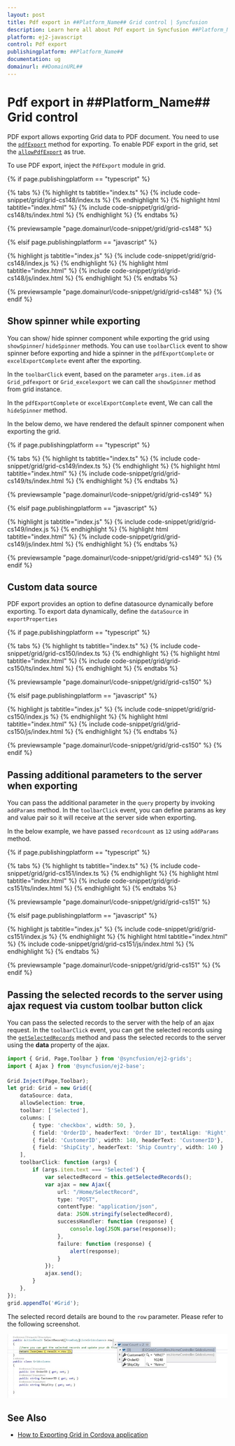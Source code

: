```yaml
---
layout: post
title: Pdf export in ##Platform_Name## Grid control | Syncfusion
description: Learn here all about Pdf export in Syncfusion ##Platform_Name## Grid control of Syncfusion Essential JS 2 and more.
platform: ej2-javascript
control: Pdf export 
publishingplatform: ##Platform_Name##
documentation: ug
domainurl: ##DomainURL##
---
```


# Pdf export in ##Platform_Name## Grid control

PDF export allows exporting Grid data to PDF document. You need to use the [`pdfExport`](../../api/grid/#pdfexport) method for exporting. To enable PDF export in the grid, set the [`allowPdfExport`](../../api/grid/#allowpdfexport) as true.

To use PDF export, inject the `PdfExport` module in grid.

{% if page.publishingplatform == "typescript" %}

 {% tabs %}
{% highlight ts tabtitle="index.ts" %}
{% include code-snippet/grid/grid-cs148/index.ts %}
{% endhighlight %}
{% highlight html tabtitle="index.html" %}
{% include code-snippet/grid/grid-cs148/ts/index.html %}
{% endhighlight %}
{% endtabs %}
        
{% previewsample "page.domainurl/code-snippet/grid/grid-cs148" %}

{% elsif page.publishingplatform == "javascript" %}

{% highlight js tabtitle="index.js" %}
{% include code-snippet/grid/grid-cs148/index.js %}
{% endhighlight %}
{% highlight html tabtitle="index.html" %}
{% include code-snippet/grid/grid-cs148/js/index.html %}
{% endhighlight %}
{% endtabs %}

{% previewsample "page.domainurl/code-snippet/grid/grid-cs148" %}
{% endif %}

## Show spinner while exporting

You can show/ hide spinner component while exporting the grid using `showSpinner`/ `hideSpinner` methods. You can use `toolbarClick` event to show spinner before exporting and hide a spinner in the `pdfExportComplete` or `excelExportComplete` event after the exporting.

In the `toolbarClick` event, based on the parameter `args.item.id` as `Grid_pdfexport` or `Grid_excelexport` we can call the `showSpinner` method from grid instance.

In the `pdfExportComplete` or `excelExportComplete` event, We can call the `hideSpinner` method.

In the below demo, we have rendered the default spinner component when exporting the grid.

{% if page.publishingplatform == "typescript" %}

 {% tabs %}
{% highlight ts tabtitle="index.ts" %}
{% include code-snippet/grid/grid-cs149/index.ts %}
{% endhighlight %}
{% highlight html tabtitle="index.html" %}
{% include code-snippet/grid/grid-cs149/ts/index.html %}
{% endhighlight %}
{% endtabs %}
        
{% previewsample "page.domainurl/code-snippet/grid/grid-cs149" %}

{% elsif page.publishingplatform == "javascript" %}

{% highlight js tabtitle="index.js" %}
{% include code-snippet/grid/grid-cs149/index.js %}
{% endhighlight %}
{% highlight html tabtitle="index.html" %}
{% include code-snippet/grid/grid-cs149/js/index.html %}
{% endhighlight %}
{% endtabs %}

{% previewsample "page.domainurl/code-snippet/grid/grid-cs149" %}
{% endif %}

## Custom data source

PDF export provides an option to define datasource dynamically before exporting. To export data dynamically, define the `dataSource` in `exportProperties`

{% if page.publishingplatform == "typescript" %}

 {% tabs %}
{% highlight ts tabtitle="index.ts" %}
{% include code-snippet/grid/grid-cs150/index.ts %}
{% endhighlight %}
{% highlight html tabtitle="index.html" %}
{% include code-snippet/grid/grid-cs150/ts/index.html %}
{% endhighlight %}
{% endtabs %}
        
{% previewsample "page.domainurl/code-snippet/grid/grid-cs150" %}

{% elsif page.publishingplatform == "javascript" %}

{% highlight js tabtitle="index.js" %}
{% include code-snippet/grid/grid-cs150/index.js %}
{% endhighlight %}
{% highlight html tabtitle="index.html" %}
{% include code-snippet/grid/grid-cs150/js/index.html %}
{% endhighlight %}
{% endtabs %}

{% previewsample "page.domainurl/code-snippet/grid/grid-cs150" %}
{% endif %}

## Passing additional parameters to the server when exporting

You can pass the additional parameter in the `query` property by invoking `addParams` method. In the `toolbarClick` event, you can define params as key and value pair so it will receive at the server side when exporting.

In the below example, we have passed `recordcount` as `12` using `addParams` method.

{% if page.publishingplatform == "typescript" %}

 {% tabs %}
{% highlight ts tabtitle="index.ts" %}
{% include code-snippet/grid/grid-cs151/index.ts %}
{% endhighlight %}
{% highlight html tabtitle="index.html" %}
{% include code-snippet/grid/grid-cs151/ts/index.html %}
{% endhighlight %}
{% endtabs %}
        
{% previewsample "page.domainurl/code-snippet/grid/grid-cs151" %}

{% elsif page.publishingplatform == "javascript" %}

{% highlight js tabtitle="index.js" %}
{% include code-snippet/grid/grid-cs151/index.js %}
{% endhighlight %}
{% highlight html tabtitle="index.html" %}
{% include code-snippet/grid/grid-cs151/js/index.html %}
{% endhighlight %}
{% endtabs %}

{% previewsample "page.domainurl/code-snippet/grid/grid-cs151" %}
{% endif %}

## Passing the selected records to the server using ajax request via custom toolbar button click

You can pass the selected records to the server with the help of an ajax request. In the `toolbarClick` event, you can get the selected records using the [`getSelectedRecords`](../../api/grid/#getselectedrecords) method and pass the selected records to the server using the **data** property of the ajax.

```ts
import { Grid, Page,Toolbar } from '@syncfusion/ej2-grids';
import { Ajax } from '@syncfusion/ej2-base';

Grid.Inject(Page,Toolbar);
let grid: Grid = new Grid({
    dataSource: data,
    allowSelection: true,
    toolbar: ['Selected'],
    columns: [
        { type: 'checkbox', width: 50, },
        { field: 'OrderID', headerText: 'Order ID', textAlign: 'Right', width: 120},
        { field: 'CustomerID', width: 140, headerText: 'CustomerID'},
        { field: 'ShipCity', headerText: 'Ship Country', width: 140 }
    ],
    toolbarClick: function (args) {
        if (args.item.text === 'Selected') {
            var selectedRecord = this.getSelectedRecords();
            var ajax = new Ajax({
                url: "/Home/SelectRecord",
                type: "POST",
                contentType: "application/json",
                data: JSON.stringify(selectedRecord),
                successHandler: function (response) {
                    console.log(JSON.parse(response));
                },
                failure: function (response) {
                    alert(response);
                }
            });
            ajax.send();
        }
    },
});
grid.appendTo('#Grid');
```

The selected record details are bound to the `row` parameter. Please refer to the following screenshot.

![Selected record](../images/selected.jpg)

## See Also

* [How to Exporting Grid in Cordova application](../how-to/exporting-grid-in-cordova-application)